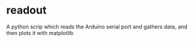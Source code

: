 readout
=======

A python scrip which reads the Arduino serial port and gathers data, and then plots it with matplotlib